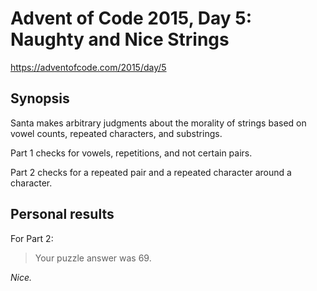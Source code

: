 # Advent of Code 2015, Day 5: Naughty and Nice Strings

https://adventofcode.com/2015/day/5

## Synopsis

Santa makes arbitrary judgments about the morality of strings based on vowel counts, repeated characters, and substrings. 

Part 1 checks for vowels, repetitions, and not certain pairs.

Part 2 checks for a repeated pair and a repeated character around a character.

## Personal results

For Part 2:

> Your puzzle answer was 69.

*Nice.*
